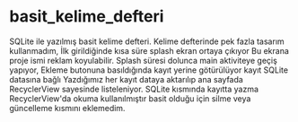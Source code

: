 # basit_kelime_defteri
SQLite ile yazılmış basit kelime defteri.
Kelime defterinde pek fazla tasarım kullanmadım,
İlk girildiğinde kısa süre splash ekran ortaya çıkıyor
Bu ekrana proje ismi reklam koyulabilir. Splash süresi dolunca main aktiviteye geçiş yapıyor,
Ekleme butonuna basıldığında kayıt yerine götürülüyor kayıt SQLite datasına bağlı
Yazdığımız her kayıt dataya aktarılıp ana sayfada RecyclerView sayesinde listeleniyor.
SQLite kısmında kayıtta yazma RecyclerView'da okuma kullanılmıştır basit olduğu için silme veya güncelleme kısmını eklemedim.
